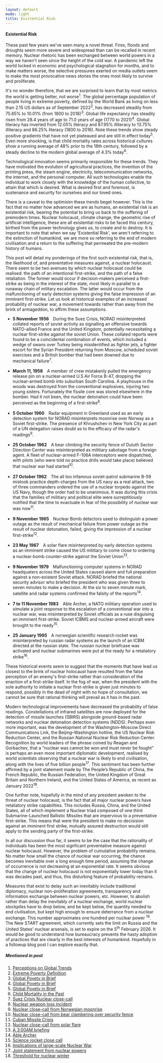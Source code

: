```yaml
---
layout: default
mode: light
title: Existential Risk
---
```

<h4>Existential Risk</h4>
<p>These past few years we've seen many a novel threat. Fires, floods and droughts seem more severe and widespread than can be recalled in recent memory. 
Nuclear rhetoric has been exchanged between world powers in a way we haven't seen since the height of the cold war. A pandemic left the world locked in economic and
psychological stagnation for months, and to make matters worse, the selective pressures exerted on media outlets seem to make the most provocative news stories
the ones most likely to survive and proliferate.</p>
<p>It's no wonder therefore, that we are surprised to learn that by most metrics the world is getting better, not worse<sup>1</sup>. The global percentage population
of people living in extreme poverty, defined by the World Bank as living on less than 2.15 US dollars as of September 2022<sup>2</sup>, has decreased steadily from 75.65% 
to 10.01% (from 1800 to 2018)<sup>3</sup>. Global life expectancy has steadily risen from 28.4 years of age to 71.0 years of age (1770 to 2021)<sup>4</sup>. Global
literacy has inverted from 12.05% literacy and 87.95% illiteracy to 13.75% illiteracy and 86.25% literacy (1800 to 2016). Note these trends show steady positive 
gradients that have not yet plateaued and are still in effect today<sup>5</sup>. Even more shocking, is that child mortality rates across historical cultures show a
running average of 48% prior to the 18th century, followed by a steady decline to the modern global average of 4.3% today<sup>6</sup>.</p>
<p>Technological innovation seems primarily responsible for these trends. They have motivated the evolution of agricultural practices, the invention of the printing press,
the steam engine, electricity, telecommunication networks, the internet, and the personal computer. All such technologies enable the individual to work closely with the 
knowledge of the human collective, to attain that which is desired. What is desired first and foremost, is sustenance and security for ourselves and our loved ones.</p>
<p>There is a caveat to the optimisim these trends beget however. This is the fact that no matter how advanced we are as humans, an existential risk is an existential 
risk, bearing the potential to bring us back to the suffering of premodern times. Nuclear holocaust, climate change, the geometric rise of artificial intelligence, these
are all existential risks to be faced this century, birthed from the power technology gives us, to create and to destroy. It is important to note that when we say 
'Existential Risk', we aren't referring to the extinction of humankind, we are more so referring to the end of modern civilisation and a return to the suffering
that permeated the pre-modern history of humans.</p>
<p>This post will detail my ponderings of the first such existential risk, that is, the likelihood of, and preventative measures against, a nuclear holocaust.
There seem to be two avenues by which nuclear holocaust could be realised: the path of an intentional first-strike, and the path of a false retaliation. The former would
occur if decision-makers perceived a first-strike as being in the interest of the state, most likely in parallel to a runaway chain of military escalation. The latter
would occur from the malfunctioning of early detection systems giving the false impression of an imminent first-strike. Let us look at historical examples of an increased
probability of nuclear war, a movement towards rather than away from the brink of armageddon, to affirm these assumptions.</p>
<p>
    <ul>
        <li>
            <b>5 November 1956</b>&emsp;During the Suez Crisis, NORAD misinterpreted collated reports of soviet activity as signalling an offensive towards NATO-allied France 
            and the United Kingdom, potentially necessitating a nuclear first-strike against the soviet Union. These collated reports were found to be a coincidental
            combination of events, which included a wedge of swans over Turkey being misidentified as fighter jets, a fighter escort for the Syrian President returning 
            from Moscow, scheduled soviet exercises and a British bomber that had been downed due to mechanical failure<sup>7</sup>.
        </li>
        <br>
        <li><b> March 11, 1958</b>&emsp;A member of crew mistakenly pulled the emergency release pin on a nuclear-armed U.S Air Force B-47, dropping the nuclear-armed bomb
        into suburban South Carolina. A playhouse in the woods was destroyed from the conventional explosives, injuring two young sisters. Fortunately the fissile core
        was stored elsewhere in the bomber. Had it not been, the nuclear detonation could have been perceived as the beginning of a first-strike<sup>8</sup>.
        </li>
        <br>
        <li>
            <b>5 October 1960</b>&emsp;Radar equipment in Greenland used as an early detection system for NORAD misinterprets moonrise over Norway as a Soviet first-strike.
            The presence of Khrushchev in New York City as part of a UN delegation raises doubt as to the efficacy of the radar's readings<sup>9</sup>. 
        </li>
        <br>
        <li><b>25 October 1962</b>&emsp;A bear climbing the security fence of Duluth Sector Direction Center was misinterpreted as militiary sabotage from a foreign agent.
        A fleet of nuclear-armed F-106A interceptors were dispatched, with pilots (who were told no practice drills would take place) believed that nuclear war had 
        started<sup>10</sup>.
        </li>
        <br>
        <li><b>27 October 1962</b>&emsp;The all too infamous soviet-patrol submarine B-59 mistook practice depth-charges from the US navy as a real attack, two of three 
        commanders ordered the use of a nuclear torpedo against the US Navy, though the order had to be unanimous. It was during this crisis that the families of 
        militiary and political elite were surreptitiously notified that the time to evactuate in fear of the possibility of nuclear war was now<sup>11</sup>. 
        </li>
        <br>
        <li><b>9 November 1965</b>&emsp;Nuclear Bomb detectors used to distinguish a power outage as the result of mechanical failure from power outage as the result of
        nuclear detonation, failed, giving the impression of a nuclear first-strike<sup>12</sup>.
        </li>
        <br>
        <li><b>23 May 1967</b>&emsp;A solar flare misinterpreted by early detection systems as an imminent strike caused the US militiary to come close to ordering 
        a nuclear-bomb counter-strike against the Soviet Union<sup>13</sup>.
        </li>
        <br>
        <li><b>9 November 1979</b>&emsp;Malfunctioning computer systems in NORAD headquaters across the United States caused alarm and full preparation against a 
        non-existent Soviet attack. NORAD briefed the national security advisor who briefed the president who was given three to seven minutes to make a decision.
        At the six to seven minute mark, satellite and radar systems confirmed the falsity of the reports<sup>14</sup>.
        </li>
        <br>
        <li><b>7 to 11 November 1983</b>&emsp;Able Archer, a NATO militiary operation used to simulate a joint response to the escalation of a conventional war into a 
        nuclear war, was misinterpreted by Soviet officials as a ruse disguising an imminent first-strike. Soviet ICBMS and nuclear-armed aircraft were brought to 
        the ready<sup>15</sup>.
        </li>
        <br>
        <li><b>25 January 1995</b>&emsp;A norwegian scientific research rocket was misinterpreted by russian radar systems as the launch of an ICBM directed at the russian 
        state. The russian nuclear briefcase was activated and nuclear submarines were put at the ready for a retaliatory strike<sup>16</sup>.
        </li>
    </ul>
</p>
<p>These historical events seem to suggest that the moments that have lead us closest to the brink of nuclear holocaust have resulted from the false perception of 
an enemy's first-strike rather than consideration of the enaction of a first-strike itself. In the fog of war, when the president with the sole authority to 
initiate a nuclear first-strike is given just minutes to respond, possibly in the dead of night with no hope of consultation, we cannot be sure that rational thinking
will prevail as it has in the past.</p>
<p>Modern technological improvements have decreased the probability of false readings. Constellations of infrared satellites are now deployed for the detection of
missile launches (SBIRS) alongside ground-based radar networks and nuclear detonation detection systems (NDDS). Perhaps even more important, was the development of the
Washington–Moscow Direct Communications Link, the Beijing–Washington hotline, the US Nuclear Risk Reduction Center, and the Russian National Nuclear Risk Reduction Center.
Recognition by world leaders of the phrase coined by Reagan and Gorbachev, that a "nuclear was cannot be won and must never be fought" is perhaps an even more important
diplomatic development, realised by world scientists observing that a nuclear war is likely to end civilisation, along with the lives of five billion people<sup>17</sup>.
 This sentiment has been further affirmed by a joint statement made by The People’s Republic of China, the French
Republic, the Russian Federation, the United Kingdom of Great Britain and Northern Ireland, and the United States of America, as recent as January 2022<sup>18</sup>.</p>
<p>One further note, hopefully in the mind of any president awoken to the threat of nuclear holocaust, is the fact that all major nuclear powers have retaliatory strike 
capabilities. This includes Russia, China, and the United States, all of which implement a Nuclear triad composed of one third Submarine-Launched Ballistic Missiles that 
are impervious to a preventative first-strike. This means that were the president to make no decisision against an imminent first strike, mutually assured destruction
would still apply to the sending party of the first-strike.</p>
<p>In all our discussion thus far, it seems to be the case that the rationality of individuals has been the most signficant preventative measure against nuclear holocaust.
However, the problem of cumulative probability remains. No matter how small the chance of nuclear war occurring, the chance becomes inevitable over a long enough time period,
assuming the change of occurrence is not decreasing at an exponential rate. It seems obvious that the change of nuclear holocaust is not exponentially lower today 
than it was decades past, and thus, this disturbing feature of probability remains.</p>
<p>Measures that exist to delay such an inevitably include traditional diplomacy, nuclear non-proliferation agreements, transparency and information exchange
between nuclear powers, etc. However, to abolish rather than delay the inevitably of a nuclear exchange, world nuclear stockpiles have to drop below, and be kept below,
the quantity needed to end civilisation, but kept high enough to ensure deterrance from a nuclear exchange. This number approximates one hundred per nuclear power
<sup>19</sup>.
The New START agreement, which currently sets the limit on Russia and the United States' nuclear arsenals, is set to expire on the 5<sup>th</sup> February 2026.
It would be good to understand how bureaucracy prevents the hasty adoption of practices that are clearly in the best interests of humankind. Hopefully in a followup 
blog post I can explore exactly that.</p>
<h5>Mentioned in post</h5>
<p><ol class="reference-list">
    <li><a href="https://ourworldindata.org/wrong-about-the-world">Perceptions on Global Trends</a></li>
    <li><a href="https://www.worldbank.org/en/news/factsheet/2022/05/02/fact-sheet-an-adjustment-to-global-poverty-lines">Extreme Poverty Definition</a></li>
    <li><a href="https://ourworldindata.org/extreme-poverty-in-brief">Global Povety in Brief</a></li>
    <li><a href="https://ourworldindata.org/life-expectancy">Global Povety in Brief</a></li>
    <li><a href="https://ourworldindata.org/literacy">Global Povety in Brief</a></li>
    <li><a href="https://ourworldindata.org/child-mortality-in-the-past">Child Mortality in the Past</a></li>
    <li><a href="https://www.cvce.eu/obj/lettre_de_nikolai_boulganine_a_guy_mollet_sur_la_crise_de_suez_5_novembre_1956-fr-55f243a1-de38-401d-9834-d279bf3874b3.html"> 
    Suez Crisis Nuclear close-call</a></li>
    <li><a href="https://www.militarytimes.com/news/2018/03/31/the-atomic-bomb-that-faded-into-south-carolina-history/#:~:text=Sixty%20years%20ago%2C%20on%20March,t%20detonate%20%E2%80%94%20the%20stories%20differ.">Nuclear weapon loss incident</a></li>
    <li><a href="https://www.ucsusa.org/sites/default/files/attach/2015/04/Close%20Calls%20with%20Nuclear%20Weapons.pdf">Nuclear close-call from Norwegian moonrise</a></li>
    <li><a href="https://www.newyorker.com/magazine/1995/06/19/the-general-and-world-war-iii">Nuclear close-call from bear clambering over security fence</a></li>
    <li><a href="https://nsarchive2.gwu.edu/NSAEBB/NSAEBB75/">Cuban Missile Crisis</a></li>
    <li><a href="https://www.wagingpeace.org/nuclear-close-calls/">Nuclear close-call from solar flare</a></li>
    <li><a href="https://nsarchive.gwu.edu/briefing-book/nuclear-vault/2020-03-16/false-warnings-soviet-missile-attacks-during-1979-80-led-alert-actions-us-strategic-forces#:~:text=On%209%20November%201979%20NORAD,Strategic%20Air%20Command%2C%20and%20elsewhere.">A 3:00AM briefing</a></li>
    <li><a href="https://www.smithsonianmag.com/history/the-1983-military-drill-that-nearly-sparked-nuclear-war-with-the-soviets-180979980/">Able Archer</a></li>
    <li><a href="https://en.wikipedia.org/wiki/Norwegian_rocket_incident">Science rocket close call</a></li>
    <li><a href="https://www.nature.com/articles/s43016-022-00573-0">Implications of large-scale Nuclear War</a></li>
    <li><a href="https://www.whitehouse.gov/briefing-room/statements-releases/2022/01/03/p5-statement-on-preventing-nuclear-war-and-avoiding-arms-races/#:~:text=We%20affirm%20that%20a%20nuclear,deter%20aggression%2C%20and%20prevent%20war.">Joint statement from nuclear powers</a></li>
    <li><a href="https://www.academia.edu/36835898/A_National_Pragmatic_Safety_Limit_for_Nuclear_Weapon_Quantities">Threshold for nuclear winter</a></li>
    </ol>
</p>